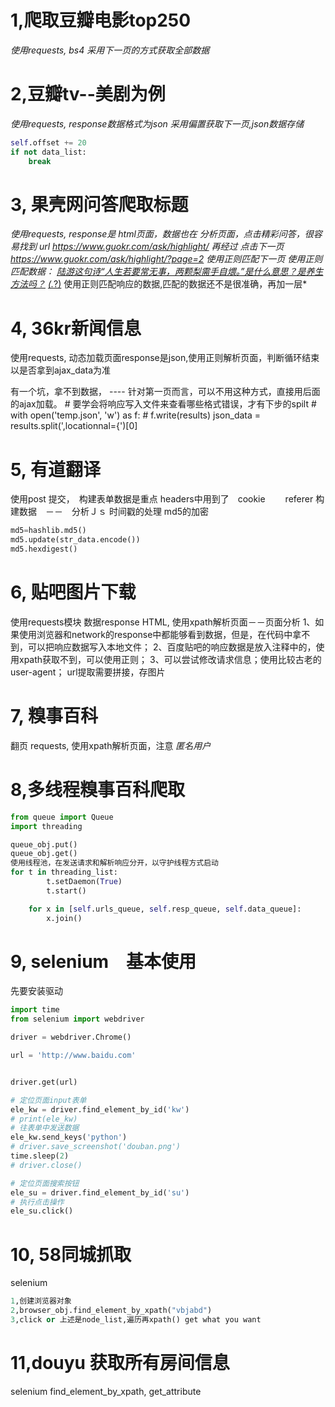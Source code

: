 # 1,爬取豆瓣电影top250
*使用requests, bs4
采用下一页的方式获取全部数据*


# 2,豆瓣tv--美剧为例
*使用requests, response数据格式为json
采用偏置获取下一页,json数据存储*

```python
self.offset += 20
if not data_list:
    break
```

# 3, 果壳网问答爬取标题
*使用requests, response是 html页面，数据也在
分析页面，点击精彩问答，很容易找到 url  https://www.guokr.com/ask/highlight/
再经过 点击下一页  https://www.guokr.com/ask/highlight/?page=2
使用正则匹配下一页
使用正则匹配数据：
<a target="_blank" href="https://www.guokr.com/question/652960/">陆游这句诗“人生若要常无事，两颗梨需手自煨。”是什么意思？是养生方法吗？</a>
<a target="_blank" href="(.*?)">(.*?)</a> 使用正则匹配响应的数据,匹配的数据还不是很准确，再加一层<h>*

# 4, 36kr新闻信息
使用requests, 动态加载页面response是json,使用正则解析页面，判断循环结束以是否拿到ajax_data为准

有一个坑，拿不到数据， ---- 针对第一页而言，可以不用这种方式，直接用后面的ajax加载。
        # 要学会将响应写入文件来查看哪些格式错误，才有下步的spilt
        # with open('temp.json', 'w') as f:
        #     f.write(results)
        json_data = results.split(',locationnal={')[0]


# 5, 有道翻译

使用post 提交，　构建表单数据是重点
headers中用到了　cookie 　　referer
构建数据　－－　分析Ｊｓ
时间戳的处理
md5的加密
```python
md5=hashlib.md5()
md5.update(str_data.encode())
md5.hexdigest()
```

# 6, 贴吧图片下载
使用requests模块
数据response   HTML, 使用xpath解析页面－－页面分析
1、如果使用浏览器和network的response中都能够看到数据，但是，在代码中拿不到，可以把响应数据写入本地文件；
2、百度贴吧的响应数据是放入注释中的，使用xpath获取不到，可以使用正则；
3、可以尝试修改请求信息；使用比较古老的user-agent；
url提取需要拼接，存图片

# 7, 糗事百科
翻页
requests, 使用xpath解析页面，注意 *匿名用户*

# 8,多线程糗事百科爬取
```python
from queue import Queue
import threading

queue_obj.put()
queue_obj.get()
使用线程池，在发送请求和解析响应分开，以守护线程方式启动
for t in threading_list:
        t.setDaemon(True)
        t.start()

    for x in [self.urls_queue, self.resp_queue, self.data_queue]:
        x.join()

```
# 9, selenium　基本使用
先要安装驱动
```python
import time
from selenium import webdriver

driver = webdriver.Chrome()

url = 'http://www.baidu.com'


driver.get(url)

# 定位页面input表单
ele_kw = driver.find_element_by_id('kw')
# print(ele_kw)
# 往表单中发送数据
ele_kw.send_keys('python')
# driver.save_screenshot('douban.png')
time.sleep(2)
# driver.close()

# 定位页面搜索按钮
ele_su = driver.find_element_by_id('su')
# 执行点击操作
ele_su.click()


```

# 10, 58同城抓取
selenium  

```python
1,创建浏览器对象
2,browser_obj.find_element_by_xpath("vbjabd")
3,click or 上述是node_list,遍历再xpath() get what you want

```


# 11,douyu  获取所有房间信息
selenium
find_element_by_xpath, get_attribute
